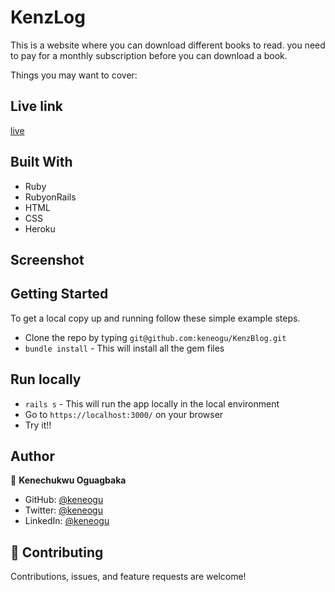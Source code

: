 # KenzLog

This is a website where you can download different books to read. you need to pay for a monthly subscription before you can download a book.

Things you may want to cover:

## Live link
[live]()

## Built With

- Ruby
- RubyonRails
- HTML
- CSS
- Heroku

## Screenshot


## Getting Started

To get a local copy up and running follow these simple example steps.

- Clone the repo by typing `git@github.com:keneogu/KenzBlog.git`
- `bundle install` - This will install all the gem files

## Run locally

- `rails s` - This will run the app locally in the local environment
- Go to `https://localhost:3000/` on your browser
- Try it!!


## Author

👤 **Kenechukwu Oguagbaka**

- GitHub: [@keneogu](https://github.com/keneogu)
- Twitter: [@keneogu](https://twitter.com/keneogu)
- LinkedIn: [@keneogu](https://www.linkedin.com/in/oguagbaka-kenechukwu-8b2289179/)

## 🤝 Contributing

Contributions, issues, and feature requests are welcome!
